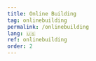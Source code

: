 ```yaml
---
title: Online Building
tag: onlinebuilding
permalink: /onlinebuilding
lang: 🇺🇸
ref: onlinebuilding
order: 2
---
```

